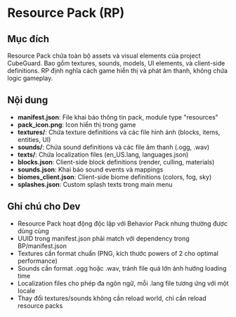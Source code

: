 # Resource Pack (RP)

## Mục đích
Resource Pack chứa toàn bộ assets và visual elements của project CubeGuard. Bao gồm textures, sounds, models, UI elements, và client-side definitions. RP định nghĩa cách game hiển thị và phát âm thanh, không chứa logic gameplay.

## Nội dung
- **manifest.json**: File khai báo thông tin pack, module type "resources"
- **pack_icon.png**: Icon hiển thị trong game
- **textures/**: Chứa texture definitions và các file hình ảnh (blocks, items, entities, UI)
- **sounds/**: Chứa sound definitions và các file âm thanh (.ogg, .wav)
- **texts/**: Chứa localization files (en_US.lang, languages.json)
- **blocks.json**: Client-side block definitions (render, culling, materials)
- **sounds.json**: Khai báo sound events và mappings
- **biomes_client.json**: Client-side biome definitions (colors, fog, sky)
- **splashes.json**: Custom splash texts trong main menu

## Ghi chú cho Dev
- Resource Pack hoạt động độc lập với Behavior Pack nhưng thường được dùng cùng
- UUID trong manifest.json phải match với dependency trong BP/manifest.json
- Textures cần format chuẩn (PNG, kích thước powers of 2 cho optimal performance)
- Sounds cần format .ogg hoặc .wav, tránh file quá lớn ảnh hưởng loading time
- Localization files cho phép đa ngôn ngữ, mỗi .lang file tương ứng với một locale
- Thay đổi textures/sounds không cần reload world, chỉ cần reload resource packs
